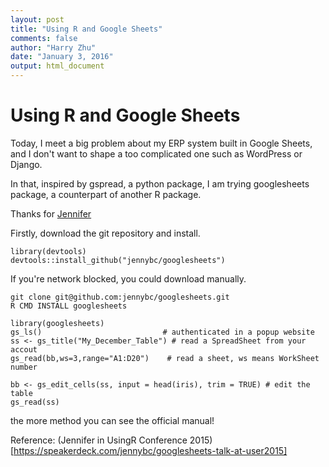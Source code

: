 ```yaml
---
layout: post
title: "Using R and Google Sheets"
comments: false
author: "Harry Zhu"
date: "January 3, 2016"
output: html_document
---
```

# Using R and Google Sheets

Today, I meet a big problem about my ERP system built in Google Sheets, and I don't want to shape a too complicated one such as WordPress or Django.

In that, inspired by gspread, a python package, I am trying googlesheets package, a counterpart of another R package.

Thanks for [Jennifer](https://speakerdeck.com/jennybc/googlesheets-talk-at-user2015)

Firstly, download the git repository and install.

```{cli}
library(devtools)
devtools::install_github("jennybc/googlesheets")
```

If you're network blocked, you could download manually.

```{cli}
git clone git@github.com:jennybc/googlesheets.git
R CMD INSTALL googlesheets
```

```{r}
library(googlesheets)
gs_ls()                           # authenticated in a popup website
ss <- gs_title("My_December_Table") # read a SpreadSheet from your accout
gs_read(bb,ws=3,range="A1:D20")    # read a sheet, ws means WorkSheet number

bb <- gs_edit_cells(ss, input = head(iris), trim = TRUE) # edit the table
gs_read(ss)
```

the more method you can see the official manual!

Reference: (Jennifer in UsingR Conference 2015)[https://speakerdeck.com/jennybc/googlesheets-talk-at-user2015]
